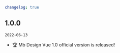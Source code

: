 ```yaml
changelog: true
```
## 1.0.0

`2022-06-13`

- 🏆 Mb Design Vue 1.0 official version is released!


